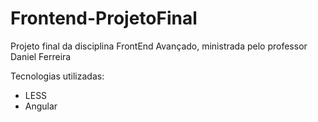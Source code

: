 # Frontend-ProjetoFinal
Projeto final da disciplina FrontEnd Avançado, ministrada pelo professor Daniel Ferreira 

Tecnologias utilizadas:
* LESS
* Angular